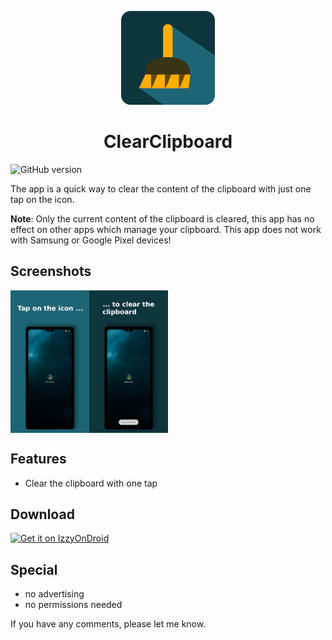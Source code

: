 <p align="center">
<img src="/static/logo/logo.png" height="150" title="Clear Clipboard Logo">
</p>

<h1 align="center">ClearClipboard</h1>

![GitHub version](https://d25lcipzij17d.cloudfront.net/badge.svg?id=gh&type=6&v=1.0.3&x2=0)

The app is a quick way to clear the content of the clipboard with just one tap on the icon.

**Note**: Only the current content of the clipboard is cleared, this app has no effect on other apps which
manage your clipboard. This app does not work with Samsung or Google Pixel devices!

## Screenshots

<div style="display:flex;" align="center">
<img alt="App image" src="/static/screenshots/01.png" width="25%">
<img alt="App image" src="/static/screenshots/02.png" width="25%">
</div>

## Features

* Clear the clipboard with one tap

## Download

<a href='https://android.izzysoft.de/repo/apk/com.amnesica.clearclipboard'><img alt='Get it on IzzyOnDroid' src='https://gitlab.com/IzzyOnDroid/repo/-/raw/master/assets/IzzyOnDroid.png' height='60'/></a>

## Special

* no advertising
* no permissions needed

If you have any comments, please let me know.
